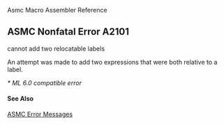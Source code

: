 Asmc Macro Assembler Reference

## ASMC Nonfatal Error A2101

cannot add two relocatable labels

An attempt was made to add two expressions that were both relative to a label.

_* ML 6.0 compatible error_

#### See Also

[ASMC Error Messages](readme.md)